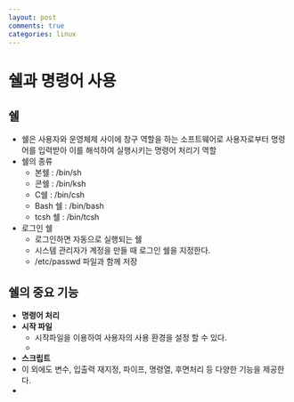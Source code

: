 ```yaml
---
layout: post
comments: true
categories: linux
---
```




# 쉘과 명령어 사용



## 쉘

- 쉘은 사용자와 운영체제 사이에 창구 역할을 하는 소프트웨어로 사용자로부터 명령어를 입력받아 이를 해석하여 실행시키는 명령어 처리기 역할
- 쉘의 종류
  - 본쉘 : /bin/sh
  - 콘쉘 : /bin/ksh
  - C쉘 :  /bin/csh
  - Bash 쉘 : /bin/bash
  - tcsh 쉘 :  /bin/tcsh
- 로그인 쉘
  - 로그인하면 자동으로 실행되는 쉘
  - 시스템 관리자가 계정을 만들 때 로그인 쉘을 지정한다.
  - /etc/passwd 파일과 함께 저장





## 쉘의 중요 기능

- **명령어 처리**
- **시작 파일**
  - 시작파일을 이용하여 사용자의 사용 환경을 설정 할 수 있다.
  - 
- **스크립트**
- 이 외에도 변수, 입출력 재지정, 파이프, 명령열, 후면처리 등 다양한 기능을 제공한다.
- 